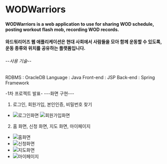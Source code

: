 # WODWarriors
#### WODWarriors is a web application to use for sharing WOD schedule, posting workout flash mob, recording WOD records.
#### 와드워리어즈 웹 애플리케이션은 현대 사회에서 사람들을 모아 함께 운동할 수 있도록, 운동 종류와 위치를 공유하는 플랫폼입니다.

###### --사용 기술--
RDBMS : OracleDB
Language : Java
Front-end : JSP
Back-end : Spring Framework

-1차 프로젝트 발표-
---화면 구현---

1. 로그인, 회원가입, 본인인증, 비밀번호 찾기
- ![로그인화면](https://github.com/user-attachments/assets/00f7ded7-59e9-4ecb-aff2-05cb8dd3a853)
 ![회원가입화면](https://github.com/user-attachments/assets/e4f1c8dc-e533-4fa3-b690-cf7da781d9f9)

2. 홈 화면, 신청 화면, 지도 화면, 마이페이지
- ![홈화면](https://github.com/user-attachments/assets/9d2a46f3-89a0-457a-b62f-087f01e34417)
- ![신청화면](https://github.com/user-attachments/assets/0c2c4d45-1265-42d2-a2a9-4961a696141e)
- ![지도화면](https://github.com/user-attachments/assets/5bcf1300-07eb-415e-afd5-d03190d09b77)
- ![마이페이지](https://github.com/user-attachments/assets/6ef61736-232e-4665-92b2-f5f104744e33)

 
